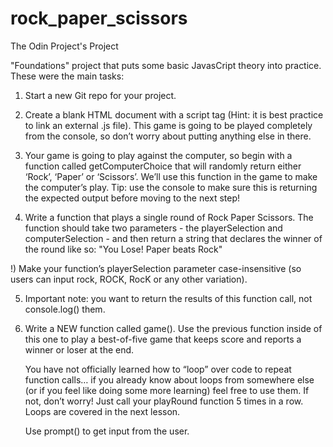 # rock_paper_scissors
The Odin Project's Project

"Foundations" project that puts some basic JavasCript theory into practice. These were the main tasks:

1) Start a new Git repo for your project.
2) Create a blank HTML document with a script tag (Hint: it is best practice to link an external .js file). This game is going to be played completely from the console, so don’t worry about putting anything else in there.

3) Your game is going to play against the computer, so begin with a function called getComputerChoice that will randomly return either ‘Rock’, ‘Paper’ or ‘Scissors’. We’ll use this function in the game to make the computer’s play. Tip: use the console to make sure this is returning the expected output before moving to the next step!

4) Write a function that plays a single round of Rock Paper Scissors. The function should take two parameters - the playerSelection and computerSelection - and then return a string that declares the winner of the round like so: "You Lose! Paper beats Rock"

!) Make your function’s playerSelection parameter case-insensitive (so users can input rock, ROCK, RocK or any other variation).

5) Important note: you want to return the results of this function call, not console.log() them. 

6) Write a NEW function called game(). Use the previous function inside of this one to play a best-of-five game that keeps score and reports a winner or loser at the end.

    You have not officially learned how to “loop” over code to repeat function calls… if you already know about loops from somewhere else (or if you feel like doing some more learning) feel free to use them. If not, don’t worry! Just call your playRound function 5 times in a row. Loops are covered in the next lesson.

    Use prompt() to get input from the user. 